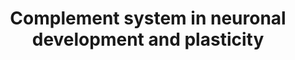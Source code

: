 ---
annotations:
- id: CL:0000127
  parent: animal cell
  type: Cell Type Ontology
  value: astrocyte
- id: PW:0002358
  parent: disease pathway
  type: Pathway Ontology
  value: neurodevelopmental disorder pathway
- id: CL:0011020
  parent: native cell
  type: Cell Type Ontology
  value: neural progenitor cell
- id: PW:0000059
  parent: signaling pathway
  type: Pathway Ontology
  value: signaling pathway pertinent to the brain and nervous system
- id: PW:0000502
  parent: regulatory pathway
  type: Pathway Ontology
  value: complement system pathway
- id: CL:0000129
  parent: animal cell
  type: Cell Type Ontology
  value: microglial cell
- id: CL:0000540
  parent: animal cell
  type: Cell Type Ontology
  value: neuron
authors:
- LKoole
- Egonw
- Eweitz
citedin:
- link: 10.1080/15622975.2023.2281514
  title: Interactive neuroinflammation pathways and transcriptomics-based identification
    of drugs and chemical compounds for schizophrenia (2023)
communities:
- ONTOX
description: 'The complement system can be activated through the classical, alternative
  or leptin pathway. Antigen-antibody complexes are recognised by C1q, which causes
  the sequential cleavages of C1r and C1s (classical pathway). Collectins and ficolins
  bind to MBL-associated serine proteases (lectin pathway). Activation of the alternative
  pathway involves spontaneous hydrolysis of C3 and subsequent cleavages by factors
  B, D and I. All cascades converge into a common pathway producing opsonins (C3b)
  that target cells for phagocytosis. Upon increasing activation, subcomponents C5b-C9
  form the membrane attack complex (MAC), which induces cellular lysis. Smaller anaphylatoxins
  (C3a, C4a and C5a) mediate chemotaxis of immune cells and vasoactivation. Furthermore,
  complement regulator proteins such as SERPING1, Factor H, CSMD1 and CD59 negatively
  regulate the cascade.   Additionally, C3d/CR2 signaling inhibits adult NPC proliferation
  (green). Anaphylatoxins and lectin components enhance migration (green). C5a-C5aR1
  signaling contributes to NPC polarity and proliferation (blue). Apoptotic signaling,
  TGFβ, C1q, C3b and CR3 mediate selective synaptic pruning of weak synapses. '
last-edited: 2025-07-07
ndex: 0a551fb1-da33-11eb-b666-0ac135e8bacf
organisms:
- Homo sapiens
redirect_from:
- /index.php/Pathway:WP5090
- /instance/WP5090
- /instance/WP5090_r139805
revision: r139805
schema-jsonld:
- '@context': https://schema.org/
  '@id': https://wikipathways.github.io/pathways/WP5090.html
  '@type': Dataset
  creator:
    '@type': Organization
    name: WikiPathways
  description: 'The complement system can be activated through the classical, alternative
    or leptin pathway. Antigen-antibody complexes are recognised by C1q, which causes
    the sequential cleavages of C1r and C1s (classical pathway). Collectins and ficolins
    bind to MBL-associated serine proteases (lectin pathway). Activation of the alternative
    pathway involves spontaneous hydrolysis of C3 and subsequent cleavages by factors
    B, D and I. All cascades converge into a common pathway producing opsonins (C3b)
    that target cells for phagocytosis. Upon increasing activation, subcomponents
    C5b-C9 form the membrane attack complex (MAC), which induces cellular lysis. Smaller
    anaphylatoxins (C3a, C4a and C5a) mediate chemotaxis of immune cells and vasoactivation.
    Furthermore, complement regulator proteins such as SERPING1, Factor H, CSMD1 and
    CD59 negatively regulate the cascade.   Additionally, C3d/CR2 signaling inhibits
    adult NPC proliferation (green). Anaphylatoxins and lectin components enhance
    migration (green). C5a-C5aR1 signaling contributes to NPC polarity and proliferation
    (blue). Apoptotic signaling, TGFβ, C1q, C3b and CR3 mediate selective synaptic
    pruning of weak synapses. '
  keywords:
  - ADP
  - APAF1
  - ATP
  - ATP10A
  - ATP11A
  - ATP11C
  - ATP8B1
  - ATP8B2
  - ATP8B3
  - AXL
  - BAK1
  - BAX
  - BID
  - C1QA
  - C1QB
  - C1QC
  - C1R
  - C1S
  - C2
  - C2a
  - C2b
  - C3
  - C3AR1
  - C3a
  - C3b
  - C3dg
  - C3f
  - C4A
  - C4B
  - C4BPA
  - C4BPB
  - C5
  - C5AR1
  - C5AR2
  - C5a
  - C6
  - C7
  - C8A
  - C8B
  - C8G
  - C9
  - CAP1
  - CASP10
  - CASP3
  - CASP7
  - CASP8
  - CASP9
  - CD46
  - CD55
  - CD59
  - CFB
  - CFBa
  - CFBb
  - CFD
  - CFH
  - CFI
  - CFP
  - CLU
  - COLEC10
  - COLEC11
  - COLEC12
  - CR1
  - CR2
  - CRB1
  - CRB2
  - CSMD1
  - CX3CL1
  - CX3CR1
  - CYCS
  - Ca²⁺
  - DEDD
  - DIABLO
  - DLGAP5
  - FAS
  - FASLG
  - FCN1
  - FCN2
  - FCN3
  - GAS6
  - HTRA2
  - H₂O
  - IFNG
  - ITGAM
  - ITGAV
  - ITGAX
  - ITGB2
  - ITGB3
  - LLGL2
  - MARK1
  - MARK2
  - MARK3
  - MASP1
  - MASP2
  - MBL1P
  - MBL2
  - MBP
  - MERTK
  - MFGE8
  - MPP5
  - Mg2+
  - PARD3
  - PARD6A
  - PARD6B
  - PARD6G
  - PATJ
  - PLSCR1
  - PLSCR3
  - PLSCR4
  - PRKCI
  - PRKCZ
  - PROS1
  - Phosphatidylserine
  - Phosphoethanolamine
  - Pi
  - SCRIB
  - SERPING1
  - SUSD4
  - TGFB1
  - TGFB2
  - TGFB3
  - TYRO3
  - VTN
  - XIAP
  - tBID
  license: CC0
  name: Complement system in neuronal development and plasticity
seo: CreativeWork
title: Complement system in neuronal development and plasticity
wpid: WP5090
---